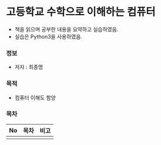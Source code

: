 # 고등학교 수학으로 이해하는 컴퓨터

* 책을 읽으며 공부한 내용을 요약하고 실습하였음.  
* 실습은 Python3을 사용하였음.

### 정보
* 저자 : 최종명

### 목적
* 컴퓨터 이해도 함양


### 목차
|No|목차|비고|
|---|---|---|
||[]()||
